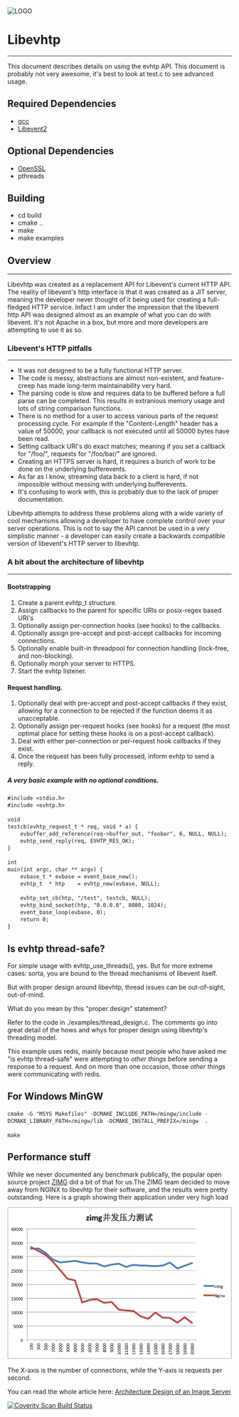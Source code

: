 ![LOGO](http://i.imgur.com/uBd4iIz.png)

# Libevhtp
*****

This document describes details on using the evhtp API. This document is
probably not very awesome, it's best to look at test.c to see advanced usage.

## Required Dependencies
* [gcc](http://gcc.gnu.org/)
* [Libevent2](http://libevent.org)

## Optional Dependencies
* [OpenSSL](http://openssl.org)
* pthreads

## Building
* cd build
* cmake ..
* make
* make examples

## Overview
***

Libevhtp was created as a replacement API for Libevent's current HTTP API.  The reality of libevent's http interface is that it was created as a JIT server, meaning the developer never thought of it being used for creating a full-fledged HTTP service. Infact I am under the impression that the libevent http API was designed almost as an example of what you can do with libevent. It's not Apache in a box, but more and more developers are attempting to use it as so.

### Libevent's HTTP pitfalls
***

* It was not designed to be a fully functional HTTP server.
* The code is messy, abstractions are almost non-existent, and feature-creep has made long-term maintainability very hard.
* The parsing code is slow and requires data to be buffered before a full parse can be completed. This results in extranious memory usage and lots of string comparison functions.
* There is no method for a user to access various parts of the request processing cycle. For example if the "Content-Length" header has a value of 50000, your callback is not executed until all 50000 bytes have been read.
* Setting callback URI's do exact matches; meaning if you set a callback for "/foo/", requests for "/foo/bar/" are ignored.
* Creating an HTTPS server is hard, it requires a bunch of work to be done on the underlying bufferevents.
* As far as I know, streaming data back to a client is hard, if not impossible without messing with underlying bufferevents.
* It's confusing to work with, this is probably due to the lack of proper documentation.

Libevhtp attempts to address these problems along with a wide variety of cool mechanisms allowing a developer to have complete control over your server operations. This is not to say the API cannot be used in a very simplistic manner - a developer can easily create a backwards compatible version of libevent's HTTP server to libevhtp.

### A bit about the architecture of libevhtp
***

#### Bootstrapping

1.	Create a parent evhtp_t structure.
2.	Assign callbacks to the parent for specific URIs or posix-regex based URI's
3.	Optionally assign per-connection hooks (see hooks) to the callbacks.
4.	Optionally assign pre-accept and post-accept callbacks for incoming connections.	
5.	Optionally enable built-in threadpool for connection handling (lock-free, and non-blocking).
6.	Optionally morph your server to HTTPS.
7.	Start the evhtp listener.

#### Request handling.

1.	Optionally deal with pre-accept and post-accept callbacks if they exist, allowing for a connection to be rejected if the function deems it as unacceptable.
2.	Optionally assign per-request hooks (see hooks) for a request (the most optimal place for setting these hooks is on a post-accept callback).
3.	Deal with either per-connection or per-request hook callbacks if they exist.
4.	Once the request has been fully processed, inform evhtp to send a reply.

##### A very basic example with no optional conditions.

	#include <stdio.h>
	#include <evhtp.h>

	void
	testcb(evhtp_request_t * req, void * a) {
	    evbuffer_add_reference(req->buffer_out, "foobar", 6, NULL, NULL);
	    evhtp_send_reply(req, EVHTP_RES_OK);
	}

	int
	main(int argc, char ** argv) {
	    evbase_t * evbase = event_base_new();
	    evhtp_t  * htp    = evhtp_new(evbase, NULL);
	
	    evhtp_set_cb(htp, "/test", testcb, NULL);
	    evhtp_bind_socket(htp, "0.0.0.0", 8080, 1024);
	    event_base_loop(evbase, 0);
	    return 0;
	}


## Is evhtp thread-safe?

For simple usage with evhtp_use_threads(), yes. But for more extreme cases:
sorta, you are bound to the thread mechanisms of libevent itself. 

But with proper design around libevhtp, thread issues can be out-of-sight,
out-of-mind. 

What do you mean by this "proper design" statement? 

Refer to the code in ./examples/thread_design.c. The comments go into great detail
of the hows and whys for proper design using libevhtp's threading model.

This example uses redis, mainly because most people who have asked me "is evhtp
thread-safe" were attempting to *other things* before sending a response to a
request. And on more than one occasion, those *other things* were communicating
with redis.


## For Windows MinGW

  	cmake -G "MSYS Makefiles" -DCMAKE_INCLUDE_PATH=/mingw/include -DCMAKE_LIBRARY_PATH=/mingw/lib -DCMAKE_INSTALL_PREFIX=/mingw  .

	make

## Performance stuff

While we never documented any benchmark publically, 
the popular open source project [ZIMG](http://zimg.buaa.us) did a bit of that
for us.The ZIMG team decided to move away from NGINX to libevhtp for their
software, and the results were pretty outstanding. Here is a graph showing their
application under very high load

![ZIMG GRAPH](/zimg_vs_nginx.png)

The X-axis is the number of connections, while the Y-axis is requests per
second.

You can read the whole article here: [Architecture Design of an Image Server](http://zimg.buaa.us/documents/Architecture_Design_of_Image_Server/)


<a href="https://scan.coverity.com/projects/5084">
  <img alt="Coverity Scan Build Status"
       src="https://scan.coverity.com/projects/5084/badge.svg"/>
</a>
